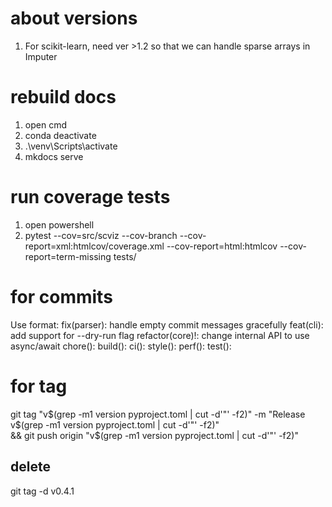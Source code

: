 # about versions
1. For scikit-learn, need ver >1.2 so that we can handle sparse arrays in Imputer 

# rebuild docs
1. open cmd
2. conda deactivate
3. .\venv\Scripts\activate
4. mkdocs serve

# run coverage tests
1. open powershell
2. pytest --cov=src/scviz --cov-branch --cov-report=xml:htmlcov/coverage.xml --cov-report=html:htmlcov --cov-report=term-missing tests/

# for commits
Use format:
fix(parser): handle empty commit messages gracefully
feat(cli): add support for --dry-run flag
refactor(core)!: change internal API to use async/await
chore():
build():
ci():
style():
perf():
test():

# for tag
git tag "v$(grep -m1 version pyproject.toml | cut -d'"' -f2)" -m "Release v$(grep -m1 version pyproject.toml | cut -d'"' -f2)" \
&& git push origin "v$(grep -m1 version pyproject.toml | cut -d'"' -f2)"

## delete
git tag -d v0.4.1 
